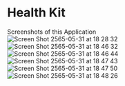 # Health Kit
 
 Screenshots of this Application
<br />
![Screen Shot 2565-05-31 at 18 28 32](https://user-images.githubusercontent.com/98745942/230614317-02f48d33-3fd9-4006-87ac-6180e1e98d5b.png)
![Screen Shot 2565-05-31 at 18 46 32](https://user-images.githubusercontent.com/98745942/230614368-b1719102-2ea7-42d3-b8d9-b75bb82c97e6.png)
![Screen Shot 2565-05-31 at 18 46 44](https://user-images.githubusercontent.com/98745942/230614380-5a05a9b0-0d70-4453-846d-a109e440bd09.png)
![Screen Shot 2565-05-31 at 18 47 43](https://user-images.githubusercontent.com/98745942/230614396-c11fe9f8-f871-41c5-9fac-e9cde3153152.png)
![Screen Shot 2565-05-31 at 18 47 50](https://user-images.githubusercontent.com/98745942/230614409-78971e9e-9301-4e1d-b0a8-1b6eac8bd77b.png)
![Screen Shot 2565-05-31 at 18 48 26](https://user-images.githubusercontent.com/98745942/230614420-3640e73c-a493-4894-887b-da88f8291c07.png)
